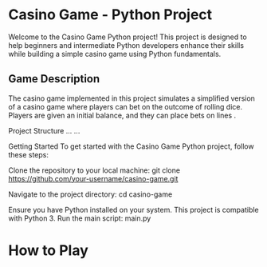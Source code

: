 # Casino Game - Python Project
Welcome to the Casino Game Python project! This project is designed to help beginners and intermediate Python developers enhance their skills while building a simple casino game using Python fundamentals.

## Game Description
The casino game implemented in this project simulates a simplified version of a casino game where players can bet on the outcome of rolling dice. Players are given an initial balance, and they can place bets on lines .

Project Structure
...
...

Getting Started
To get started with the Casino Game Python project, follow these steps:

Clone the repository to your local machine:
git clone https://github.com/your-username/casino-game.git

Navigate to the project directory:
cd casino-game

Ensure you have Python installed on your system. This project is compatible with Python 3.
Run the main script:
main.py

# How to Play
